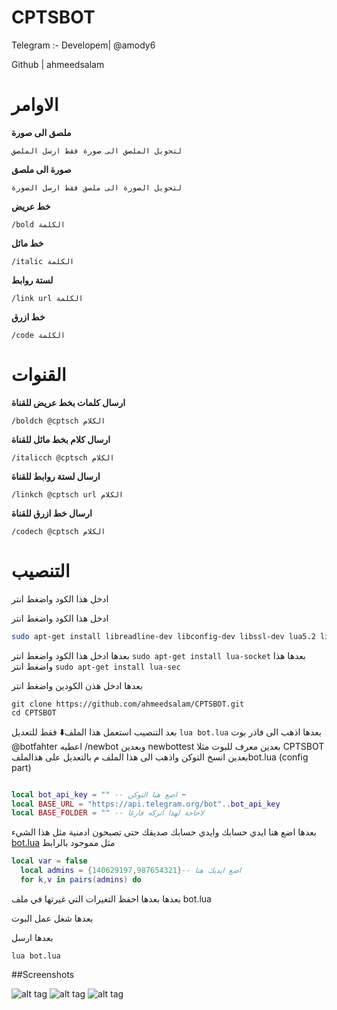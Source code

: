 # CPTSBOT

Telegram :- 
Developem| @amody6

Github | ahmeedsalam
# الاوامر

 **ملصق الى صورة**

`لتحويل الملصق الى صورة فقط ارسل الملصق`

 **صورة الى ملصق**

`لتحويل الصورة الى ملصق فقط ارسل الصورة`

  **خط عريض**

`/bold الكلمة`

 **خط مائل**

`/italic الكلمة`

 **لستة روابط**

`/link url الكلمة`

**خط ازرق**

`/code الكلمة`

# القنوات

 **ارسال كلمات بخط عريض للقناة**

`/boldch @cptsch الكلام`

 **ارسال كلام بخط مائل للقناة**

`/italicch @cptsch الكلام`

 **ارسال لستة روابط للقناة**

`/linkch @cptsch url الكلام`

**ارسال خط ازرق للقناة**

`/codech @cptsch الكلام`

# التنصيب

ادخل هذا الكود واضغط انتر


ادخل هذا الكود واضغط انتر

```bash
sudo apt-get install libreadline-dev libconfig-dev libssl-dev lua5.2 liblua5.2-dev libevent-dev make unzip git redis-server g++ libjansson-dev libpython-dev expat libexpat1-dev
```
بعدها ادخل هذا الكود واضغط انتر
`sudo apt-get install lua-socket` 
بعدها هذا واضغط انتر
`sudo apt-get install lua-sec`

بعدها ادخل هذن الكودين واضغط انتر
```
git clone https://github.com/ahmeedsalam/CPTSBOT.git
cd CPTSBOT

```

بعد التنصيب استعمل هذا الملف⬇️ فقط للتعديل
`lua bot.lua`
بعدها اذهب الى فاذر بوت
@botfahter
اعطيه
/newbot
وبعدين
newbottest
بعدين
معرف للبوت
مثلا
CPTSBOT
بعدين انسخ التوكن
واذهب الى هذا الملف
 م بالتعديل على هذالملفbot.lua (config part)

```lua

local bot_api_key = "" -- اضع هنا التوكن ⬅️
local BASE_URL = "https://api.telegram.org/bot"..bot_api_key
local BASE_FOLDER = "" -- لاحاجة لهذا اتركه فارغا
```

بعدها اضع هنا ايدي حسابك وايدي حسابك صديقك حتى تصبحون ادمنية مثل هذا الشيء [bot.lua](https://github.com/Imandaneshi/file-manager-bot/blob/master/bot.lua#L19)
مثل مموجود بالرابط
```lua
local var = false
  local admins = {140629197,987654321}-- اضع ايديك هنا
  for k,v in pairs(admins) do

```
بعدها
بعدها احفظ التغيرات التي غيرتها في ملف bot.lua


بعدها شغل عمل البوت

بعدها ارسل

`lua bot.lua`


##Screenshots

![alt tag](http://i.imgur.com/ejbnymJ.png)
![alt tag](http://i.imgur.com/3Lm266Z.png)
![alt tag](http://i.imgur.com/qhVkRBe.png)
